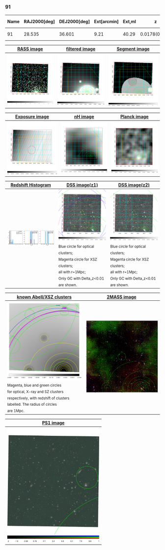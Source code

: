 <div STYLE="page-break-after: always;"></div>

### 91

|Name|RAJ2000[deg]|DEJ2000[deg] |Ext[arcmin]| Ext,ml | z | z_src| C|GC(XSZ,Delta_z<0.01)| GC(OPT,Delta_z<0.01)|GC| R_sig[arcmin] | R500[arcmin] | R500[Mpc]| CRsig[c/s] | CR500[c/s] |L500[1E44 erg/s]|F500[1E-12 erg/s/cm^2]| M500[1E14 Msun]|Tx[keV]|Cnt_sig|Beta|Rc[arcmin]|Comment|Alias|
|---|---|---|---|---|---|------|---|--------|---------|----------|---|---|---|---|---|---|---|---|---|---|---|---|---|---|
|91| 28.535| 36.601| 9.21| 40.29| 0.0178(0.005)| z1, z_opt| S| -| N| N| 40.105| 24.626| 0.534| 0.505(0.123)| 0.474(0.115)| 0.048(0.008)| 6.685(1.062)| 0.44(0.04)| 1.30(0.07)| 968.7| 0.905(-0.120+0.095)| 23.140(-2.853+1.994)| -| t419|

|[RASS image](../image/91/91_img.pdf)|[filtered image](../image/91/91_fil.pdf)|[Segment image](../image/91/91_seg.pdf)|
|-------------------|--------------------|-------------------|
| <img src="../image/91/91_img.png" width="300">  | <img src="../image/91/91_fil.png" width="300">   | <img src="../image/91/91_seg.png" width="300">  |

|[Exposure image](../image/91/91_mex.pdf)| [nH image](../image/91/91_nh.pdf)| [Planck image](../image/91/91_p.pdf)|
|-------------------|--------------------|-------------------|
|<img src="../image/91/91_mex.png" width="300">   | <img src="../image/91/91_nh.png" width="300">    | <img src="../image/91/91_p.png" width="300"> |

|[Redshift Histogram](../image/91/91_zg.pdf) | [DSS image(z1)](../image/91/91_dss_z1.pdf)      |  [DSS image(z2)](../image/91/91_dss_z2.pdf)    |
|-------------------|--------------------|-------------------|
|<img src="../image/91/91_zg.png" width="300"> |<img src="../image/91/91_dss_z1.png" width="300"> <sub><br>Blue circle for optical clusters; <br>Magenta circle for XSZ clusters; <br>all with r=1Mpc; <br>Only GC with Delta_z<0.01 are shown. </sub>| <img src="../image/91/91_dss_z2.png" width="300"><sub><br>Blue circle for optical clusters; <br>Magenta circle for XSZ clusters; <br>all with r=1Mpc; <br>Only GC with Delta_z<0.01 are shown. </sub> |

|[known Abell/XSZ clusters](../image/91/91_gc.pdf) | [2MASS image](../image/91/91_2mass.pdf)      |
|-------------------|-------------------|
|<img src=../image/91/91_gc.png width="300"> <br><sub>Magenta, blue and green circles <br>for optical, X-ray and SZ clusters <br>respectively, with redshift of clusters <br>labelled. The radius of circles <br>are 1Mpc.</sub>|<img src="../image/91/91_2mass.png" width="300">  |

|[PS1 image](../image/91/91_ps1.pdf)            |
|-------------------|
| <img src="../image/91/91_ps1.pdf" width="300">  |
